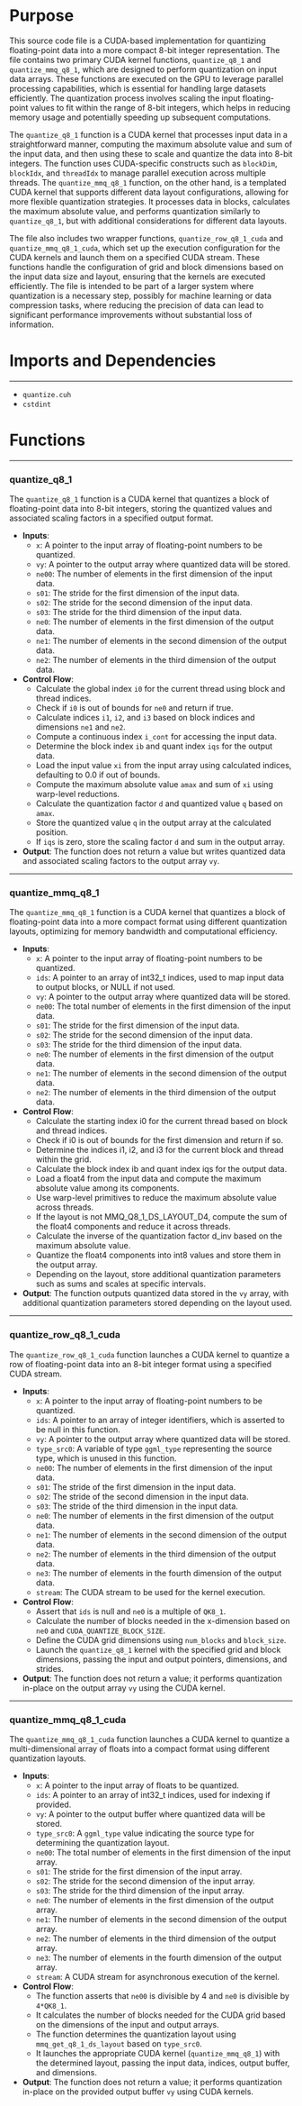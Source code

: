 # Purpose
This source code file is a CUDA-based implementation for quantizing floating-point data into a more compact 8-bit integer representation. The file contains two primary CUDA kernel functions, `quantize_q8_1` and `quantize_mmq_q8_1`, which are designed to perform quantization on input data arrays. These functions are executed on the GPU to leverage parallel processing capabilities, which is essential for handling large datasets efficiently. The quantization process involves scaling the input floating-point values to fit within the range of 8-bit integers, which helps in reducing memory usage and potentially speeding up subsequent computations.

The `quantize_q8_1` function is a CUDA kernel that processes input data in a straightforward manner, computing the maximum absolute value and sum of the input data, and then using these to scale and quantize the data into 8-bit integers. The function uses CUDA-specific constructs such as `blockDim`, `blockIdx`, and `threadIdx` to manage parallel execution across multiple threads. The `quantize_mmq_q8_1` function, on the other hand, is a templated CUDA kernel that supports different data layout configurations, allowing for more flexible quantization strategies. It processes data in blocks, calculates the maximum absolute value, and performs quantization similarly to `quantize_q8_1`, but with additional considerations for different data layouts.

The file also includes two wrapper functions, `quantize_row_q8_1_cuda` and `quantize_mmq_q8_1_cuda`, which set up the execution configuration for the CUDA kernels and launch them on a specified CUDA stream. These functions handle the configuration of grid and block dimensions based on the input data size and layout, ensuring that the kernels are executed efficiently. The file is intended to be part of a larger system where quantization is a necessary step, possibly for machine learning or data compression tasks, where reducing the precision of data can lead to significant performance improvements without substantial loss of information.
# Imports and Dependencies

---
- `quantize.cuh`
- `cstdint`


# Functions

---
### quantize\_q8\_1
The `quantize_q8_1` function is a CUDA kernel that quantizes a block of floating-point data into 8-bit integers, storing the quantized values and associated scaling factors in a specified output format.
- **Inputs**:
    - `x`: A pointer to the input array of floating-point numbers to be quantized.
    - `vy`: A pointer to the output array where quantized data will be stored.
    - `ne00`: The number of elements in the first dimension of the input data.
    - `s01`: The stride for the first dimension of the input data.
    - `s02`: The stride for the second dimension of the input data.
    - `s03`: The stride for the third dimension of the input data.
    - `ne0`: The number of elements in the first dimension of the output data.
    - `ne1`: The number of elements in the second dimension of the output data.
    - `ne2`: The number of elements in the third dimension of the output data.
- **Control Flow**:
    - Calculate the global index `i0` for the current thread using block and thread indices.
    - Check if `i0` is out of bounds for `ne0` and return if true.
    - Calculate indices `i1`, `i2`, and `i3` based on block indices and dimensions `ne1` and `ne2`.
    - Compute a continuous index `i_cont` for accessing the input data.
    - Determine the block index `ib` and quant index `iqs` for the output data.
    - Load the input value `xi` from the input array using calculated indices, defaulting to 0.0 if out of bounds.
    - Compute the maximum absolute value `amax` and sum of `xi` using warp-level reductions.
    - Calculate the quantization factor `d` and quantized value `q` based on `amax`.
    - Store the quantized value `q` in the output array at the calculated position.
    - If `iqs` is zero, store the scaling factor `d` and sum in the output array.
- **Output**: The function does not return a value but writes quantized data and associated scaling factors to the output array `vy`.


---
### quantize\_mmq\_q8\_1
The `quantize_mmq_q8_1` function is a CUDA kernel that quantizes a block of floating-point data into a more compact format using different quantization layouts, optimizing for memory bandwidth and computational efficiency.
- **Inputs**:
    - `x`: A pointer to the input array of floating-point numbers to be quantized.
    - `ids`: A pointer to an array of int32_t indices, used to map input data to output blocks, or NULL if not used.
    - `vy`: A pointer to the output array where quantized data will be stored.
    - `ne00`: The total number of elements in the first dimension of the input data.
    - `s01`: The stride for the first dimension of the input data.
    - `s02`: The stride for the second dimension of the input data.
    - `s03`: The stride for the third dimension of the input data.
    - `ne0`: The number of elements in the first dimension of the output data.
    - `ne1`: The number of elements in the second dimension of the output data.
    - `ne2`: The number of elements in the third dimension of the output data.
- **Control Flow**:
    - Calculate the starting index i0 for the current thread based on block and thread indices.
    - Check if i0 is out of bounds for the first dimension and return if so.
    - Determine the indices i1, i2, and i3 for the current block and thread within the grid.
    - Calculate the block index ib and quant index iqs for the output data.
    - Load a float4 from the input data and compute the maximum absolute value among its components.
    - Use warp-level primitives to reduce the maximum absolute value across threads.
    - If the layout is not MMQ_Q8_1_DS_LAYOUT_D4, compute the sum of the float4 components and reduce it across threads.
    - Calculate the inverse of the quantization factor d_inv based on the maximum absolute value.
    - Quantize the float4 components into int8 values and store them in the output array.
    - Depending on the layout, store additional quantization parameters such as sums and scales at specific intervals.
- **Output**: The function outputs quantized data stored in the `vy` array, with additional quantization parameters stored depending on the layout used.


---
### quantize\_row\_q8\_1\_cuda
The `quantize_row_q8_1_cuda` function launches a CUDA kernel to quantize a row of floating-point data into an 8-bit integer format using a specified CUDA stream.
- **Inputs**:
    - `x`: A pointer to the input array of floating-point numbers to be quantized.
    - `ids`: A pointer to an array of integer identifiers, which is asserted to be null in this function.
    - `vy`: A pointer to the output array where quantized data will be stored.
    - `type_src0`: A variable of type `ggml_type` representing the source type, which is unused in this function.
    - `ne00`: The number of elements in the first dimension of the input data.
    - `s01`: The stride of the first dimension in the input data.
    - `s02`: The stride of the second dimension in the input data.
    - `s03`: The stride of the third dimension in the input data.
    - `ne0`: The number of elements in the first dimension of the output data.
    - `ne1`: The number of elements in the second dimension of the output data.
    - `ne2`: The number of elements in the third dimension of the output data.
    - `ne3`: The number of elements in the fourth dimension of the output data.
    - `stream`: The CUDA stream to be used for the kernel execution.
- **Control Flow**:
    - Assert that `ids` is null and `ne0` is a multiple of `QK8_1`.
    - Calculate the number of blocks needed in the x-dimension based on `ne0` and `CUDA_QUANTIZE_BLOCK_SIZE`.
    - Define the CUDA grid dimensions using `num_blocks` and `block_size`.
    - Launch the `quantize_q8_1` kernel with the specified grid and block dimensions, passing the input and output pointers, dimensions, and strides.
- **Output**: The function does not return a value; it performs quantization in-place on the output array `vy` using the CUDA kernel.


---
### quantize\_mmq\_q8\_1\_cuda
The `quantize_mmq_q8_1_cuda` function launches a CUDA kernel to quantize a multi-dimensional array of floats into a compact format using different quantization layouts.
- **Inputs**:
    - `x`: A pointer to the input array of floats to be quantized.
    - `ids`: A pointer to an array of int32_t indices, used for indexing if provided.
    - `vy`: A pointer to the output buffer where quantized data will be stored.
    - `type_src0`: A `ggml_type` value indicating the source type for determining the quantization layout.
    - `ne00`: The total number of elements in the first dimension of the input array.
    - `s01`: The stride for the first dimension of the input array.
    - `s02`: The stride for the second dimension of the input array.
    - `s03`: The stride for the third dimension of the input array.
    - `ne0`: The number of elements in the first dimension of the output array.
    - `ne1`: The number of elements in the second dimension of the output array.
    - `ne2`: The number of elements in the third dimension of the output array.
    - `ne3`: The number of elements in the fourth dimension of the output array.
    - `stream`: A CUDA stream for asynchronous execution of the kernel.
- **Control Flow**:
    - The function asserts that `ne00` is divisible by 4 and `ne0` is divisible by `4*QK8_1`.
    - It calculates the number of blocks needed for the CUDA grid based on the dimensions of the input and output arrays.
    - The function determines the quantization layout using `mmq_get_q8_1_ds_layout` based on `type_src0`.
    - It launches the appropriate CUDA kernel (`quantize_mmq_q8_1`) with the determined layout, passing the input data, indices, output buffer, and dimensions.
- **Output**: The function does not return a value; it performs quantization in-place on the provided output buffer `vy` using CUDA kernels.


